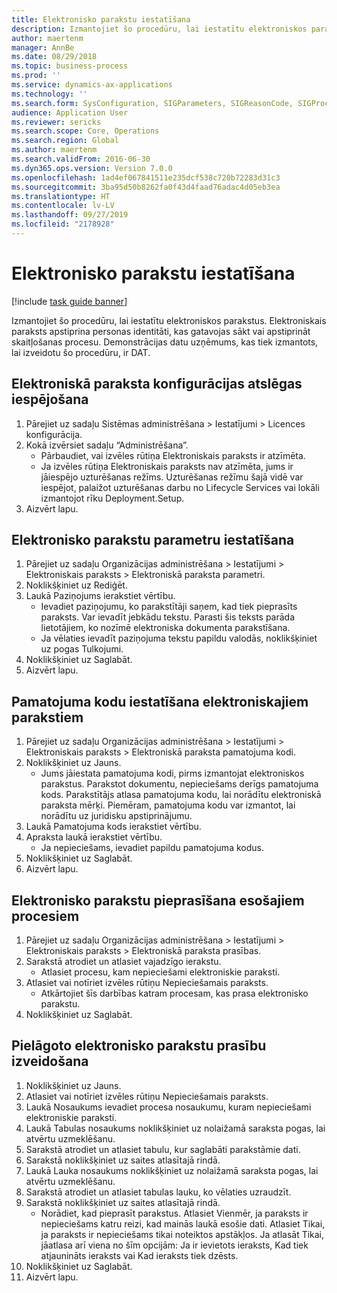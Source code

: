 ```yaml
---
title: Elektronisko parakstu iestatīšana
description: Izmantojiet šo procedūru, lai iestatītu elektroniskos parakstus.
author: maertenm
manager: AnnBe
ms.date: 08/29/2018
ms.topic: business-process
ms.prod: ''
ms.service: dynamics-ax-applications
ms.technology: ''
ms.search.form: SysConfiguration, SIGParameters, SIGReasonCode, SIGProcSetup
audience: Application User
ms.reviewer: sericks
ms.search.scope: Core, Operations
ms.search.region: Global
ms.author: maertenm
ms.search.validFrom: 2016-06-30
ms.dyn365.ops.version: Version 7.0.0
ms.openlocfilehash: 1ad4ef067841511e235dcf538c720b72283d31c3
ms.sourcegitcommit: 3ba95d50b8262fa0f43d4faad76adac4d05eb3ea
ms.translationtype: HT
ms.contentlocale: lv-LV
ms.lasthandoff: 09/27/2019
ms.locfileid: "2178928"
---
```

# <a name="set-up-electronic-signatures"></a>Elektronisko parakstu iestatīšana

[!include [task guide banner](../../includes/task-guide-banner.md)]

Izmantojiet šo procedūru, lai iestatītu elektroniskos parakstus. Elektroniskais paraksts apstiprina personas identitāti, kas gatavojas sākt vai apstiprināt skaitļošanas procesu. Demonstrācijas datu uzņēmums, kas tiek izmantots, lai izveidotu šo procedūru, ir DAT.


## <a name="enable-the-electronic-signature-configuration-key"></a>Elektroniskā paraksta konfigurācijas atslēgas iespējošana
1. Pārejiet uz sadaļu Sistēmas administrēšana > Iestatījumi > Licences konfigurācija.
2. Kokā izvērsiet sadaļu “Administrēšana”.
    * Pārbaudiet, vai izvēles rūtiņa Elektroniskais paraksts ir atzīmēta.  
    * Ja izvēles rūtiņa Elektroniskais paraksts nav atzīmēta, jums ir jāiespējo uzturēšanas režīms. Uzturēšanas režīmu šajā vidē var iespējot, palaižot uzturēšanas darbu no Lifecycle Services vai lokāli izmantojot rīku Deployment.Setup.  
3. Aizvērt lapu.

## <a name="set-up-electronic-signature-parameters"></a>Elektronisko parakstu parametru iestatīšana
1. Pārejiet uz sadaļu Organizācijas administrēšana > Iestatījumi > Elektroniskais paraksts > Elektroniskā paraksta parametri.
2. Noklikšķiniet uz Rediģēt.
3. Laukā Paziņojums ierakstiet vērtību.
    * Ievadiet paziņojumu, ko parakstītāji saņem, kad tiek pieprasīts paraksts. Var ievadīt jebkādu tekstu. Parasti šis teksts parāda lietotājiem, ko nozīmē elektroniska dokumenta parakstīšana.  
    * Ja vēlaties ievadīt paziņojuma tekstu papildu valodās, noklikšķiniet uz pogas Tulkojumi.  
4. Noklikšķiniet uz Saglabāt.
5. Aizvērt lapu.

## <a name="set-up-reason-codes-for-electronic-signatures"></a>Pamatojuma kodu iestatīšana elektroniskajiem parakstiem
1. Pārejiet uz sadaļu Organizācijas administrēšana > Iestatījumi > Elektroniskais paraksts > Elektroniskā paraksta pamatojuma kodi.
2. Noklikšķiniet uz Jauns.
    * Jums jāiestata pamatojuma kodi, pirms izmantojat elektroniskos parakstus. Parakstot dokumentu, nepieciešams derīgs pamatojuma kods.     Parakstītājs atlasa pamatojuma kodu, lai norādītu elektroniskā paraksta mērķi. Piemēram, pamatojuma kodu var izmantot, lai norādītu uz juridisku apstiprinājumu.  
3. Laukā Pamatojuma kods ierakstiet vērtību.
4. Apraksta laukā ierakstiet vērtību.
    * Ja nepieciešams, ievadiet papildu pamatojuma kodus.  
5. Noklikšķiniet uz Saglabāt.
6. Aizvērt lapu.

## <a name="require-electronic-signatures-for-existing-processes"></a>Elektronisko parakstu pieprasīšana esošajiem procesiem
1. Pārejiet uz sadaļu Organizācijas administrēšana > Iestatījumi > Elektroniskais paraksts > Elektroniskā paraksta prasības.
2. Sarakstā atrodiet un atlasiet vajadzīgo ierakstu.
    * Atlasiet procesu, kam nepieciešami elektroniskie paraksti.  
3. Atlasiet vai notīriet izvēles rūtiņu Nepieciešamais paraksts.
    * Atkārtojiet šīs darbības katram procesam, kas prasa elektronisko parakstu.  
4. Noklikšķiniet uz Saglabāt.

## <a name="create-a-custom-requirement-for-electronic-signatures"></a>Pielāgoto elektronisko parakstu prasību izveidošana
1. Noklikšķiniet uz Jauns.
2. Atlasiet vai notīriet izvēles rūtiņu Nepieciešamais paraksts.
3. Laukā Nosaukums ievadiet procesa nosaukumu, kuram nepieciešami elektroniskie paraksti.
4. Laukā Tabulas nosaukums noklikšķiniet uz nolaižamā saraksta pogas, lai atvērtu uzmeklēšanu.
5. Sarakstā atrodiet un atlasiet tabulu, kur saglabāti parakstāmie dati.
6. Sarakstā noklikšķiniet uz saites atlasītajā rindā.
7. Laukā Lauka nosaukums noklikšķiniet uz nolaižamā saraksta pogas, lai atvērtu uzmeklēšanu.
8. Sarakstā atrodiet un atlasiet tabulas lauku, ko vēlaties uzraudzīt.
9. Sarakstā noklikšķiniet uz saites atlasītajā rindā.
    * Norādiet, kad pieprasīt parakstus.     Atlasiet Vienmēr, ja paraksts ir nepieciešams katru reizi, kad mainās laukā esošie dati.     Atlasiet Tikai, ja paraksts ir nepieciešams tikai noteiktos apstākļos. Ja atlasāt Tikai, jāatlasa arī viena no šīm opcijām: Ja ir ievietots ieraksts, Kad tiek atjaunināts ieraksts vai Kad ieraksts tiek dzēsts.  
10. Noklikšķiniet uz Saglabāt.
11. Aizvērt lapu.

